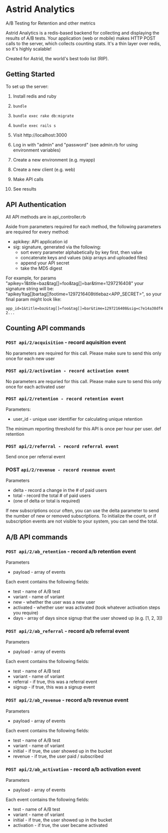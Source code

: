 # Astrid Analytics

A/B Testing for Retention and other metrics

Astrid Analytics is a redis-based backend for collecting and displaying the results of A/B tests. Your application (web or mobile) makes HTTP POST calls to the server, which collects counting stats. It's a thin layer over redis, so it's highly scalable!

Created for Astrid, the world's best todo list (RIP).


## Getting Started

To set up the server:

1. Install redis and ruby

2. `bundle`

3. `bundle exec rake db:migrate`

4. `bundle exec rails s`

5. Visit http://localhost:3000

6. Log in with "admin" and "password" (see admin.rb for using environment variables)

7. Create a new environment (e.g. myapp)

8. Create a new client (e.g. web)

9. Make API calls

10. See results


## API Authentication

All API methods are in api_controller.rb

Aside from parameters required for each method, the following parameters are required for every method:
* apkikey: API application id
* sig: signature, generated via the following:
  - sort every parameter alphabetically by key first, then value
  - concatenate keys and values (skip arrays and uploaded files)
  - append your API secret
  - take the MD5 digest

For example, for params "apikey=1&title=baz&tag[]=foo&tag[]=bar&time=1297216408"
your signature string will be: "apikey1tag[]bartag[]footime=1297216408titlebaz<APP_SECRET>",
so your final param might look like:

`app_id=1&title=baz&tag[]=foo&tag[]=bar&time=1297216408&sig=c7e14a38df42...`

## Counting API commands

### `POST api/2/acquisition` - record aquisition event

No parameters are required for this call. Please make sure to
send this only once for each new user

### `POST api/2/activation - record activation event`

No parameters are requried for this call. Please make sure to
send this only once for each activated user

### `POST api/2/retention - record retention event`

Parameters:
- user_id - unique user identifier for calculating unique retention

The minimum reporting threshold for this API is once per hour per user.
def retention


### `POST api/2/referral - record referral event`

 Send once per referral event

### POST `api/2/revenue - record revenue event`

Parameters
- delta - record a change in the # of paid users
- total - record the total # of paid users
- (one of delta or total is required)

If new subscriptions occur often, you can use the delta parameter
to send the number of new or removed subscriptions. To initialize
the count, or if subscription events are not visible to your system,
you can send the total.

## A/B API commands

### `POST api/2/ab_retention` - record a/b retention event

Parameters
- payload - array of events

Each event contains the following fields:
- test - name of A/B test
- variant - name of variant
- new - whether the user was a new user
- activated - whether user was activated (took whatever activation steps you require)
- days - array of days since signup that the user showed up (e.g. [1, 2, 3])

### `POST api/2/ab_referral` - record a/b referral event

Parameters
- payload - array of events

Each event contains the following fields:
- test - name of A/B test
- variant - name of variant
- referral - if true, this was a referral event
- signup - if true, this was a signup event

### `POST api/2/ab_revenue` - record a/b revenue event

Parameters
- payload - array of events

Each event contains the following fields:
- test - name of A/B test
- variant - name of variant
- initial - if true, the user showed up in the bucket
- revenue - if true, the user paid / subscribed


### `POST api/2/ab_activation` - record a/b activation event

Parameters
- payload - array of events

Each event contains the following fields:
- test - name of A/B test
- variant - name of variant
- initial - if true, the user showed up in the bucket
- activation - if true, the user became activated
